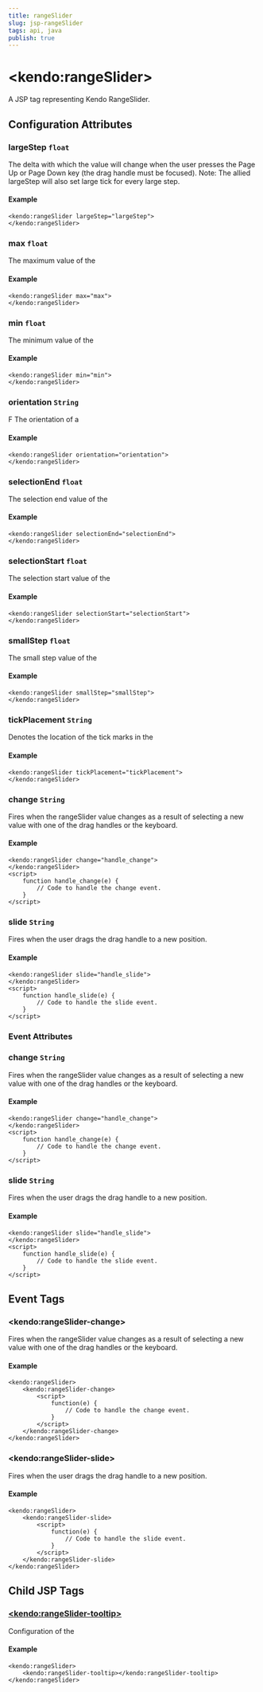 ```yaml
---
title: rangeSlider
slug: jsp-rangeSlider
tags: api, java
publish: true
---
```


# \<kendo:rangeSlider\>
A JSP tag representing Kendo RangeSlider.


## Configuration Attributes


### largeStep `float`

The delta with which the value will change when the user presses the Page Up or Page Down key (the drag
handle must be focused). Note: The allied largeStep will also set large tick for every large step.

#### Example
    <kendo:rangeSlider largeStep="largeStep">
    </kendo:rangeSlider>



### max `float`

The maximum value of the

#### Example
    <kendo:rangeSlider max="max">
    </kendo:rangeSlider>



### min `float`

The minimum value of the

#### Example
    <kendo:rangeSlider min="min">
    </kendo:rangeSlider>



### orientation `String`

F
The orientation of a

#### Example
    <kendo:rangeSlider orientation="orientation">
    </kendo:rangeSlider>



### selectionEnd `float`

The selection end value of the

#### Example
    <kendo:rangeSlider selectionEnd="selectionEnd">
    </kendo:rangeSlider>



### selectionStart `float`

The selection start value of the

#### Example
    <kendo:rangeSlider selectionStart="selectionStart">
    </kendo:rangeSlider>



### smallStep `float`

The small step value of the

#### Example
    <kendo:rangeSlider smallStep="smallStep">
    </kendo:rangeSlider>



### tickPlacement `String`

Denotes the location of the tick marks in the

#### Example
    <kendo:rangeSlider tickPlacement="tickPlacement">
    </kendo:rangeSlider>



### change `String`

Fires when the rangeSlider value changes as a result of selecting a new value with one of the drag handles or the keyboard.

#### Example
    <kendo:rangeSlider change="handle_change">
    </kendo:rangeSlider>
    <script>
        function handle_change(e) {
            // Code to handle the change event.
        }
    </script>



### slide `String`

Fires when the user drags the drag handle to a new position.

#### Example
    <kendo:rangeSlider slide="handle_slide">
    </kendo:rangeSlider>
    <script>
        function handle_slide(e) {
            // Code to handle the slide event.
        }
    </script>



### Event Attributes


### change `String`

Fires when the rangeSlider value changes as a result of selecting a new value with one of the drag handles or the keyboard.

#### Example
    <kendo:rangeSlider change="handle_change">
    </kendo:rangeSlider>
    <script>
        function handle_change(e) {
            // Code to handle the change event.
        }
    </script>



### slide `String`

Fires when the user drags the drag handle to a new position.

#### Example
    <kendo:rangeSlider slide="handle_slide">
    </kendo:rangeSlider>
    <script>
        function handle_slide(e) {
            // Code to handle the slide event.
        }
    </script>


## Event Tags
 

### \<kendo:rangeSlider-change\>

Fires when the rangeSlider value changes as a result of selecting a new value with one of the drag handles or the keyboard.

#### Example
    <kendo:rangeSlider>
        <kendo:rangeSlider-change>
            <script>
                function(e) {
                    // Code to handle the change event.
                }
            </script>
        </kendo:rangeSlider-change>
    </kendo:rangeSlider>

 

### \<kendo:rangeSlider-slide\>

Fires when the user drags the drag handle to a new position.

#### Example
    <kendo:rangeSlider>
        <kendo:rangeSlider-slide>
            <script>
                function(e) {
                    // Code to handle the slide event.
                }
            </script>
        </kendo:rangeSlider-slide>
    </kendo:rangeSlider>

 

## Child JSP Tags

### [\<kendo:rangeSlider-tooltip\>](/api/wrappers/jsp/rangeslider/tooltip)

Configuration of the

#### Example

    <kendo:rangeSlider>
        <kendo:rangeSlider-tooltip></kendo:rangeSlider-tooltip>
    </kendo:rangeSlider>
   
